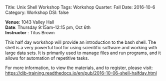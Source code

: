 Title: Unix Shell Workshop
Tags: Workshop
Quarter: Fall
Date: 2016-10-6
Category: Workshop
DSI: false

__Venue__: 1043 Valley Hall   
__Date__: Thursday 9:15am-12:15 pm, Oct 6th   
__Instructor__ : Titus Brown   

This half day workshop will provide an introduction to the bash shell. The shell is a very powerful tool for using scientific software and working with large data sets. It is primarily used to manage files and run programs, and it allows for automation of repetitive tasks.

For more information, to view the materials, and to register, please visit: https://dib-training.readthedocs.io/en/pub/2016-10-06-shell-halfday.html
